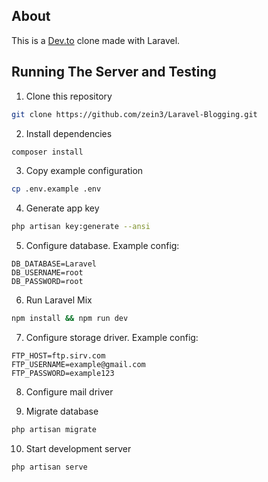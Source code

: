 ## About

This is a [Dev.to](https://dev.to/) clone made with Laravel.


## Running The Server and Testing

1. Clone this repository
```sh
git clone https://github.com/zein3/Laravel-Blogging.git
```

2. Install dependencies
```sh
composer install
```

3. Copy example configuration
```sh
cp .env.example .env
```

4. Generate app key
```sh
php artisan key:generate --ansi
```

5. Configure database. Example config:
```
DB_DATABASE=Laravel
DB_USERNAME=root
DB_PASSWORD=root
```

6. Run Laravel Mix
```sh
npm install && npm run dev
```

7. Configure storage driver. Example config:
```
FTP_HOST=ftp.sirv.com
FTP_USERNAME=example@gmail.com
FTP_PASSWORD=example123
```

8. Configure mail driver

9. Migrate database
```sh
php artisan migrate
```

10. Start development server
```sh
php artisan serve
```

